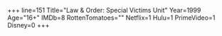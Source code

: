 +++
line=151
Title="Law & Order: Special Victims Unit"
Year=1999
Age="16+"
IMDb=8
RottenTomatoes=""
Netflix=1
Hulu=1
PrimeVideo=1
Disney=0
+++

